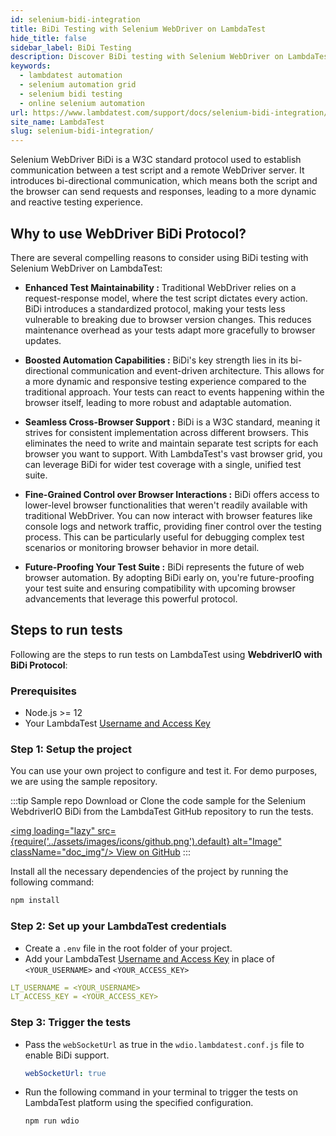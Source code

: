 ```yaml
---
id: selenium-bidi-integration
title: BiDi Testing with Selenium WebDriver on LambdaTest
hide_title: false
sidebar_label: BiDi Testing
description: Discover BiDi testing with Selenium WebDriver on LambdaTest. Enjoy enhanced automation, seamless cross-browser support, fine-grained control, and future-proof your test suite
keywords:
  - lambdatest automation
  - selenium automation grid
  - selenium bidi testing
  - online selenium automation
url: https://www.lambdatest.com/support/docs/selenium-bidi-integration/
site_name: LambdaTest
slug: selenium-bidi-integration/
---
```


<script type="application/ld+json"
      dangerouslySetInnerHTML={{ __html: JSON.stringify({
       "@context": "https://schema.org",
        "@type": "BreadcrumbList",
        "itemListElement": [{
          "@type": "ListItem",
          "position": 1,
          "name": "LambdaTest",
          "item": "https://www.lambdatest.com"
        },{
          "@type": "ListItem",
          "position": 2,
          "name": "Knowledge Base",
          "item": "https://www.lambdatest.com/support/docs/"
        },{
          "@type": "ListItem",
          "position": 3,
          "name": "Selenium BiDi Testing",
          "item": "https://www.lambdatest.com/support/docs/selenium-bidi-integration/"
        }]
      })
    }}
></script>
Selenium WebDriver BiDi is a W3C standard protocol used to establish communication between a test script and a remote WebDriver server. It introduces bi-directional communication, which means both the script and the browser can send requests and responses, leading to a more dynamic and reactive testing experience.

## Why to use WebDriver BiDi Protocol?

There are several compelling reasons to consider using BiDi testing with Selenium WebDriver on LambdaTest:

- **Enhanced Test Maintainability :** Traditional WebDriver relies on a request-response model, where the test script dictates every action. BiDi introduces a standardized protocol, making your tests less vulnerable to breaking due to browser version changes. This reduces maintenance overhead as your tests adapt more gracefully to browser updates.

- **Boosted Automation Capabilities :** BiDi's key strength lies in its bi-directional communication and event-driven architecture. This allows for a more dynamic and responsive testing experience compared to the traditional approach. Your tests can react to events happening within the browser itself, leading to more robust and adaptable automation.

- **Seamless Cross-Browser Support :** BiDi is a W3C standard, meaning it strives for consistent implementation across different browsers. This eliminates the need to write and maintain separate test scripts for each browser you want to support. With LambdaTest's vast browser grid, you can leverage BiDi for wider test coverage with a single, unified test suite.

- **Fine-Grained Control over Browser Interactions :** BiDi offers access to lower-level browser functionalities that weren't readily available with traditional WebDriver. You can now interact with browser features like console logs and network traffic, providing finer control over the testing process. This can be particularly useful for debugging complex test scenarios or monitoring browser behavior in more detail.

- **Future-Proofing Your Test Suite :** BiDi represents the future of web browser automation. By adopting BiDi early on, you're future-proofing your test suite and ensuring compatibility with upcoming browser advancements that leverage this powerful protocol.

## Steps to run tests 

Following are the steps to run tests on LambdaTest using **WebdriverIO with BiDi Protocol**:

### Prerequisites
- Node.js >= 12
- Your LambdaTest [Username and Access Key](/support/docs/using-environment-variables-for-authentication-credentials/)

### Step 1: Setup the project

You can use your own project to configure and test it. For demo purposes, we are using the sample repository.

:::tip Sample repo
Download or Clone the code sample for the Selenium WebdriverIO BiDi from the LambdaTest GitHub repository to run the tests.

<a href="https://github.com/4DvAnCeBoY/wdio-bidi-tests" className="github__anchor"><img loading="lazy" src={require('../assets/images/icons/github.png').default} alt="Image" className="doc_img"/> View on GitHub</a>
:::

Install all the necessary dependencies of the project by running the following command:

```bash
npm install
```

### Step 2: Set up your LambdaTest credentials

- Create a `.env` file in the root folder of your project.
- Add your LambdaTest [Username and Access Key](/support/docs/using-environment-variables-for-authentication-credentials/) in place of `<YOUR_USERNAME>` and `<YOUR_ACCESS_KEY>`

```yaml
LT_USERNAME = <YOUR_USERNAME>
LT_ACCESS_KEY = <YOUR_ACCESS_KEY>
```

### Step 3: Trigger the tests

- Pass the `webSocketUrl` as true in the `wdio.lambdatest.conf.js` file to enable BiDi support.

  ```yaml
  webSocketUrl: true
  ```

- Run the following command in your terminal to trigger the tests on LambdaTest platform using the specified configuration.

  ```bash
  npm run wdio
  ```
